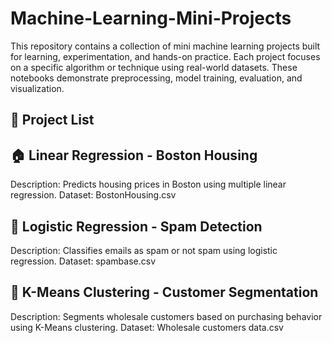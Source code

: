 # Machine-Learning-Mini-Projects


This repository contains a collection of mini machine learning projects built for learning, experimentation, and hands-on practice. Each project focuses on a specific algorithm or technique using real-world datasets. These notebooks demonstrate preprocessing, model training, evaluation, and visualization.

## 📁 Project List

## 🏠 Linear Regression - Boston Housing
Description: Predicts housing prices in Boston using multiple linear regression.
Dataset: BostonHousing.csv

## 📧 Logistic Regression - Spam Detection
Description: Classifies emails as spam or not spam using logistic regression.
Dataset: spambase.csv

## 👥 K-Means Clustering - Customer Segmentation
Description: Segments wholesale customers based on purchasing behavior using K-Means clustering.
Dataset: Wholesale customers data.csv
